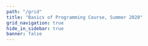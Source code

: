 ```yaml
---
path: "/grid"
title: "Basics of Programming Course, Summer 2020"
grid_navigation: true
hide_in_sidebar: true
banner: false
---
```


<course-grid>
</course-grid>
